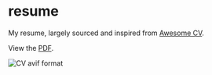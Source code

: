 # resume

My resume, largely sourced and inspired from [Awesome CV](https://github.com/posquit0/Awesome-CV).

View the [PDF](https://docs.google.com/viewer?url=https://raw.githubusercontent.com/WIttyJudge/resume/master/cv.pdf).

![CV avif format](cv.avif)

<!-- <div align="center"> -->
<!--   <img alt="Résumé" src="https://raw.githubusercontent.com/junhaodong/resume/master/resume.png" width="70%" /> -->
<!-- </div> -->
